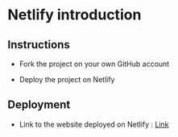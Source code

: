 # Netlify introduction

## Instructions

* Fork the project on your own GitHub account

* Deploy the project on Netlify

## Deployment

* Link to the website deployed on Netlify : [Link](https://lucid-goldwasser-1c08b2.netlify.com/)
